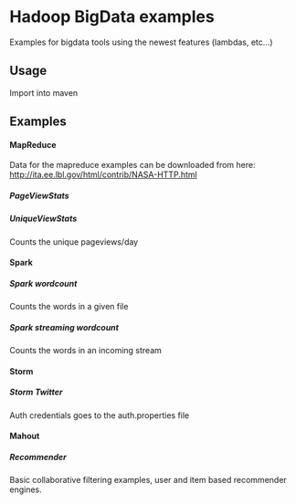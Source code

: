# Hadoop BigData examples

Examples for bigdata tools using the newest features (lambdas, etc...)

## Usage
Import into maven

## Examples

#### MapReduce
Data for the mapreduce examples can be downloaded from here: http://ita.ee.lbl.gov/html/contrib/NASA-HTTP.html

##### PageViewStats

##### UniqueViewStats
Counts the unique pageviews/day

#### Spark
##### Spark wordcount
Counts the words in a given file

##### Spark streaming wordcount
Counts the words in an incoming stream

#### Storm
##### Storm Twitter
Auth credentials goes to the auth.properties file

#### Mahout
##### Recommender
Basic collaborative filtering examples, user and item based recommender engines.

